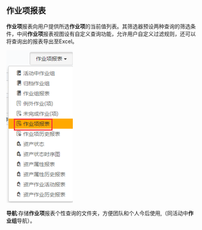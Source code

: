 ## 作业项报表
**作业项**报表向用户提供所选**作业项**的当前值列表。其筛选器预设两种查询的筛选条件，中间**作业项**报表视图设有自定义查询功能，允许用户自定义过滤规则，还可以将查询出的报表导出至Excel。

![](./images/作业项报表.png)

**导航**:存储**作业项**报表个性查询的文件夹，方便团队和个人今后使用,（同活动中**作业组**导航）。